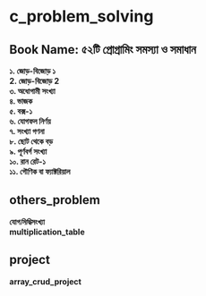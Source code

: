 # c_problem_solving

## Book Name: ৫২টি প্রোগ্রামিং সমস্যা ও সমাধান

**১. জোড়-বিজোড় ১** <br/>
**2. জোড়-বিজোড় 2** <br/>
**৩. অধোগামী সংখ্যা** <br/>
**৪. ভাজক** <br/>
**৫. বক্স-১** <br/>
**৬. যোগফল নির্ণয়** <br/>
**৭. সংখ্যা গণনা** <br/>
**৮. ছোট থেকে বড়** <br/>
**৯. পূর্ণবর্গ সংখ্যা** <br/>
**১০. রান রেট-১** <br/>
**১১. গৌণিক বা ফ্যাক্টরিয়াল** <br/>

## others_problem

**যোগ*সিদ্ধি*সংখ্যা** <br/>
**multiplication_table** <br/>

## project

**array_crud_project** <br/>
